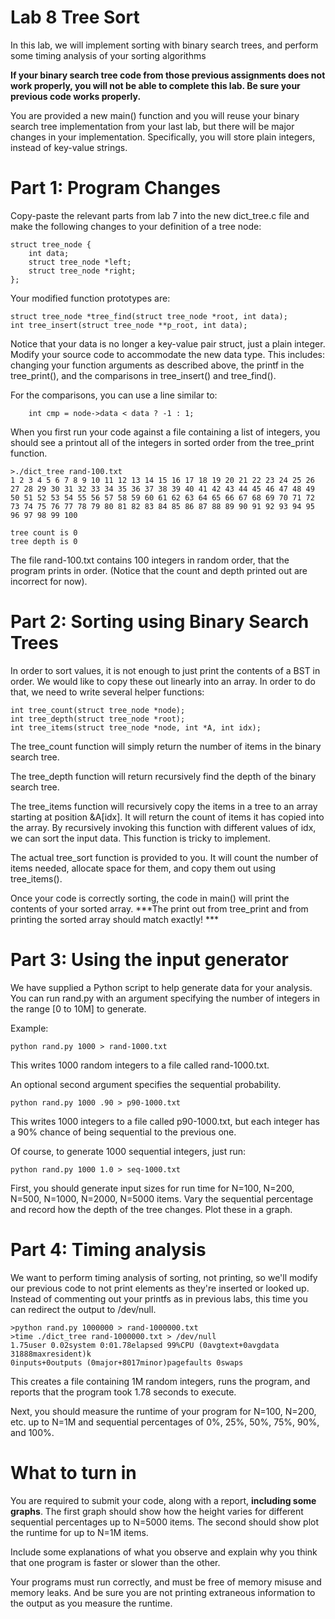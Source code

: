 # Lab 8 Tree Sort

In this lab, we will implement sorting with binary search trees, and
perform some timing analysis of your sorting algorithms

**If your binary search tree code from those previous assignments does
not work properly, you will not be able to complete this lab. Be sure
your previous code works properly.**

You are provided a new main() function and you will reuse your binary
search tree implementation from your last lab, but there will be major
changes in your implementation. Specifically, you will store plain
integers, instead of key-value strings.


# Part 1: Program Changes
Copy-paste the relevant parts from lab 7 into the new dict_tree.c file
and make the following changes to your definition of a tree node:

```
struct tree_node {
	int data;
	struct tree_node *left;
	struct tree_node *right;
};
```

Your modified function prototypes are:
```
struct tree_node *tree_find(struct tree_node *root, int data);
int tree_insert(struct tree_node **p_root, int data);
```

Notice that your data is no longer a key-value pair struct, just a
plain integer. Modify your source code to accommodate the new data
type. This includes: changing your function arguments as described
above, the printf in the tree_print(), and the comparisons in
tree_insert() and tree_find().

For the comparisons, you can use a line similar to:
```
    int cmp = node->data < data ? -1 : 1;
```

When you first run your code against a file containing a list of integers,
you should see a printout all of the integers in sorted order from the
tree_print function.

```
>./dict_tree rand-100.txt
1 2 3 4 5 6 7 8 9 10 11 12 13 14 15 16 17 18 19 20 21 22 23 24 25 26 27 28 29 30 31 32 33 34 35 36 37 38 39 40 41 42 43 44 45 46 47 48 49 50 51 52 53 54 55 56 57 58 59 60 61 62 63 64 65 66 67 68 69 70 71 72 73 74 75 76 77 78 79 80 81 82 83 84 85 86 87 88 89 90 91 92 93 94 95 96 97 98 99 100 

tree count is 0
tree depth is 0
```

The file rand-100.txt contains 100 integers in random order, that the
program prints in order. (Notice that the count and depth printed out
are incorrect for now).

# Part 2: Sorting using Binary Search Trees

In order to sort values, it is not enough to just print the contents
of a BST in order. We would like to copy these out linearly into an
array. In order to do that, we need to write several helper
functions:

```
int tree_count(struct tree_node *node);
int tree_depth(struct tree_node *root);
int tree_items(struct tree_node *node, int *A, int idx);

```

The tree_count function will simply return the number of items in the
binary search tree.

The tree_depth function will return recursively find the depth of the
binary search tree. 

The tree_items function will recursively copy the items in a tree to
an array starting at position &A[idx]. It will return the count of
items it has copied into the array. By recursively invoking this
function with different values of idx, we can sort the input
data. This function is tricky to implement. 

The actual tree_sort function is provided to you. It will count the
number of items needed, allocate space for them, and copy them out
using tree_items().

Once your code is correctly sorting, the code in main() will print the
contents of your sorted array. ***The print out from tree_print and
from printing the sorted array should match exactly! ***

# Part 3: Using the input generator
We have supplied a Python script to help generate data for your
analysis. You can run rand.py with an argument specifying the number of
integers in the range [0 to 10M] to generate.

Example:
```
python rand.py 1000 > rand-1000.txt
```
This writes 1000 random integers to a file called rand-1000.txt.

An optional second argument specifies the sequential probability.
```
python rand.py 1000 .90 > p90-1000.txt
```
This writes 1000 integers to a file called p90-1000.txt, but
each integer has a 90% chance of being sequential to the previous
one.

Of course, to generate 1000 sequential integers, just run:
```
python rand.py 1000 1.0 > seq-1000.txt
```

First, you should generate input sizes for run time for N=100, N=200,
N=500, N=1000, N=2000, N=5000 items. Vary the sequential percentage
and record how the depth of the tree changes. Plot these in a graph.


# Part 4: Timing analysis
We want to perform timing analysis of sorting, not printing, so we'll
modify our previous code to not print elements as they're inserted or
looked up. Instead of commenting out your printfs as in previous labs,
this time you can redirect the output to /dev/null.

```
>python rand.py 1000000 > rand-1000000.txt
>time ./dict_tree rand-1000000.txt > /dev/null
1.75user 0.02system 0:01.78elapsed 99%CPU (0avgtext+0avgdata 31888maxresident)k
0inputs+0outputs (0major+8017minor)pagefaults 0swaps
```
This creates a file containing 1M random integers, runs the program,
and reports that the program took 1.78 seconds to execute.

Next, you should measure the runtime of your program for N=100, N=200,
etc. up to N=1M and sequential percentages of 0%, 25%, 50%, 75%, 90%,
and 100%.

# What to turn in
You are required to submit your code, along with a report, **including
some graphs**. The first graph should show how the height varies for
different sequential percentages up to N=5000 items. The second should
show plot the runtime for up to N=1M items.

Include some explanations of what you observe and explain why you
think that one program is faster or slower than the other.

Your programs must run correctly, and must be free of memory misuse
and memory leaks. And be sure you are not printing extraneous
information to the output as you measure the runtime.
